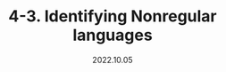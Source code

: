 ---
title: 4-3. Identifying Nonregular languages
date: 2022.10.05
slug: 4-3
category: 4. Properties of Regular languages
---